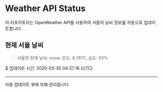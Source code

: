 
# Weather API Status

이 리포지토리는 OpenWeather API를 사용하여 서울의 날씨 정보를 자동으로 업데이트합니다.

## 현재 서울 날씨
> 서울의 현재 날씨: snow, 온도: 6.76°C, 습도: 53%

⏳ 업데이트 시간: 2025-03-30 04:37:16 (UTC)

---
자동 업데이트 봇에 의해 관리됩니다.
